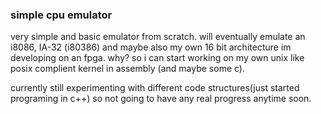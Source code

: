 ### simple cpu emulator
very simple and basic emulator from scratch.
will eventually emulate an i8086, IA-32 (i80386) and maybe also my own 16 bit architecture im developing on an fpga.
why? so i can start working on my own unix like posix complient kernel in assembly (and maybe some c).

currently still experimenting with different code structures(just started programing in c++) so not going to have any real progress anytime soon.
